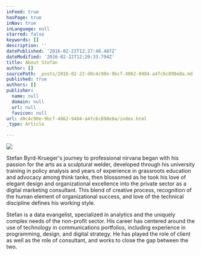 ```yaml
---
inFeed: true
hasPage: true
inNav: true
inLanguage: null
starred: false
keywords: []
description: ''
datePublished: '2016-02-22T12:27:40.487Z'
dateModified: '2016-02-22T12:20:33.794Z'
title: About Stefan
author: []
sourcePath: _posts/2016-02-22-d0c4c90e-9bcf-4062-9484-a4fc6c898e8a.md
published: true
authors: []
publisher:
  name: null
  domain: null
  url: null
  favicon: null
url: d0c4c90e-9bcf-4062-9484-a4fc6c898e8a/index.html
_type: Article

---
```

![](https://the-grid-user-content.s3-us-west-2.amazonaws.com/c5778b59-6f05-4210-bab4-079cfdf2ba76.jpg)

Stefan Byrd-Krueger's journey to professional nirvana began with his passion for the arts as a sculptural welder, developed through his university training in policy analysis and years of experience in grassroots education and advocacy among think tanks, then blossomed as he took his love of elegant design and organizational excellence into the private sector as a digital marketing consultant. This blend of creative process, recognition of the human element of organizational success, and love of the technical discipline defines his working style.

Stefan is a data evangelist, specialized in analytics and the uniquely complex needs of the non-profit sector. His career has centered around the use of technology in communications portfolios, including experience in programming, design, and digital strategy. He has played the role of client as well as the role of consultant, and works to close the gap between the two.